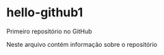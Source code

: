 # hello-github1
Primeiro repositório no GitHub

Neste arquivo contém informação sobre o repositório
